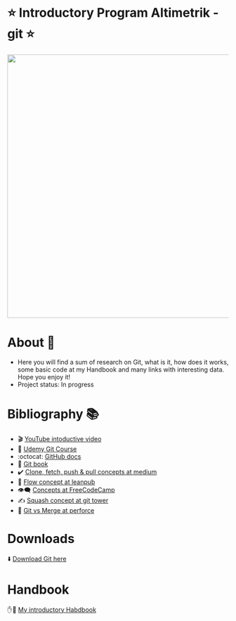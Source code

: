 # :star: Introductory Program Altimetrik - git :star:

<img src="https://www.campusmvp.es/recursos/image.axd?picture=/2020/2T/git-post-blog.png" width=600px>

# About :eyes:
* Here you will find a sum of research on Git, what is it, how does it works, some basic code at my Handbook and many links with interesting data. Hope you enjoy it!
* Project status: In progress

# Bibliography :books:
* :clapper: [YouTube intoductive video](https://www.youtube.com/watch?v=jGehuhFhtnE)
* :memo: [Udemy Git Course](https://www.udemy.com/course/aprende-a-dominar-git-de-cero-a-experto/learn/lecture/15106388#content)
* :octocat: [GitHub docs](https://docs.github.com/en)
* :speech_balloon: [Git book](https://git-scm.com/book/en/v2)
* :heavy_check_mark: [Clone, fetch, push & pull concepts at medium](https://medium.com/@mehulgala77/github-fundamentals-clone-fetch-push-pull-fork-16d79bb16b79)
* :scroll: [Flow concept at leanpub](https://leanpub.com/git-flow/read)
* :eye_speech_bubble: [Concepts at FreeCodeCamp](https://www.freecodecamp.org/news/git-fetch-vs-pull/#:~:text=git%20fetch%20is%20the%20command,changes%20from%20the%20remote%20repository.)
* :writing_hand: [Squash concept at git tower](https://www.git-tower.com/learn/git/faq/git-squash)
* :ticket: [Git vs Merge at perforce](https://www.perforce.com/blog/vcs/git-rebase-vs-git-merge-which-better#:~:text=Git%20rebase%20and%20merge%20both%20integrate%20changes%20from,merge%20adds%20a%20new%20commit%2C%20preserving%20the%20history.)


# Downloads
:arrow_down: [Download Git here](https://git-scm.com/)

# Handbook
:raised_hand::book: [My introductory Habdbook ](https://docs.google.com/document/d/1HvEkE8oOpZAYj3oZhucCJqIGiWHcNI-v7oSzvYmpY_Q/edit?usp=sharing)
